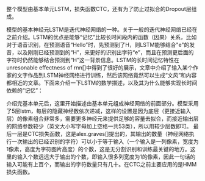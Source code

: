 整个模型由基本单元LSTM，损失函数CTC，还有为了防止过拟合的Dropout层组成。

模型的基本神经元LSTM是迭代神经网络的一种。关于一般的迭代神经网络已经在之前介绍。LSTM的优点是能够“记忆”比较长时间段内的函数（因果）关系，比如对于语音识别，在预测语音“Hello”时，先预测到了H，则LSTM能够结合"e"的发音，以及刚刚已经预测到的“H”，来更好的识别出字符“e”，而且在预测更后面的字符时仍然能够结合预测到“H”这一背景信息。LSTM的长时间记忆特性在unresonable effectness of rnn[]中得到了很好的展示，文章中介绍了输入某个作家的文字作品到LSTM神经网络进行训练，然后该网络竟然可以生成“文风”和内容都相近的文章。下面来介绍一下LSTM的数学描述，以及其为什么能够实现长时间依赖的“记忆”：

介绍完基本单元后，这里开始描述由基本单元组成神经网络的前面部分。模型采用了5层lstm，每层的隐藏神经数依次递减，这样的设置是因为底层（更接近输入层）的像素组合非常多，需要更多神经元来提供足够的容量去拟合，而接近输出层的网络参数较少（英文大小写字母加上空格一共53类），所以用较少层数即可。
最后一层是CTC损失函数，这是alex.graves[]提出的，其输出的数量（神经网络执行一次输出的已经识别的字符）可以小于等于输入（一个输入是一列像素，宽度为1像素，高度为字符图片高度）的个数，这是无分割识别和训练最关键的地方。这里的输入个数远远大于输出的个数，即输入很多列宽度为1的像素，因此一句话的输入可能有上百个，而输出的字符数量只有几十。在CTC之前主要应用的是HMM损失函数。
